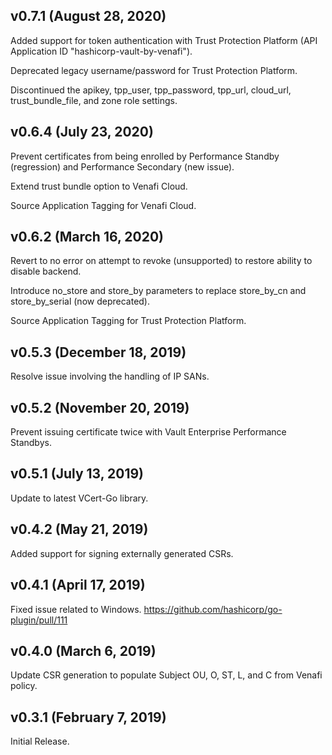 ## v0.7.1 (August 28, 2020)

Added support for token authentication with Trust Protection Platform (API Application ID "hashicorp-vault-by-venafi").

Deprecated legacy username/password for Trust Protection Platform.

Discontinued the apikey, tpp_user, tpp_password, tpp_url, cloud_url, trust_bundle_file, and zone role settings.

## v0.6.4 (July 23, 2020)

Prevent certificates from being enrolled by Performance Standby (regression) and Performance Secondary (new issue).

Extend trust bundle option to Venafi Cloud.

Source Application Tagging for Venafi Cloud.

## v0.6.2 (March 16, 2020)

Revert to no error on attempt to revoke (unsupported) to restore ability to disable backend. 

Introduce no_store and store_by parameters to replace store_by_cn and store_by_serial (now deprecated).

Source Application Tagging for Trust Protection Platform.

## v0.5.3 (December 18, 2019)

Resolve issue involving the handling of IP SANs.

## v0.5.2 (November 20, 2019)

Prevent issuing certificate twice with Vault Enterprise Performance Standbys.

## v0.5.1 (July 13, 2019)

Update to latest VCert-Go library.

## v0.4.2 (May 21, 2019)

Added support for signing externally generated CSRs.

## v0.4.1 (April 17, 2019)

Fixed issue related to Windows. https://github.com/hashicorp/go-plugin/pull/111

## v0.4.0 (March 6, 2019)

Update CSR generation to populate Subject OU, O, ST, L, and C from Venafi policy.

## v0.3.1 (February 7, 2019)

Initial Release.
